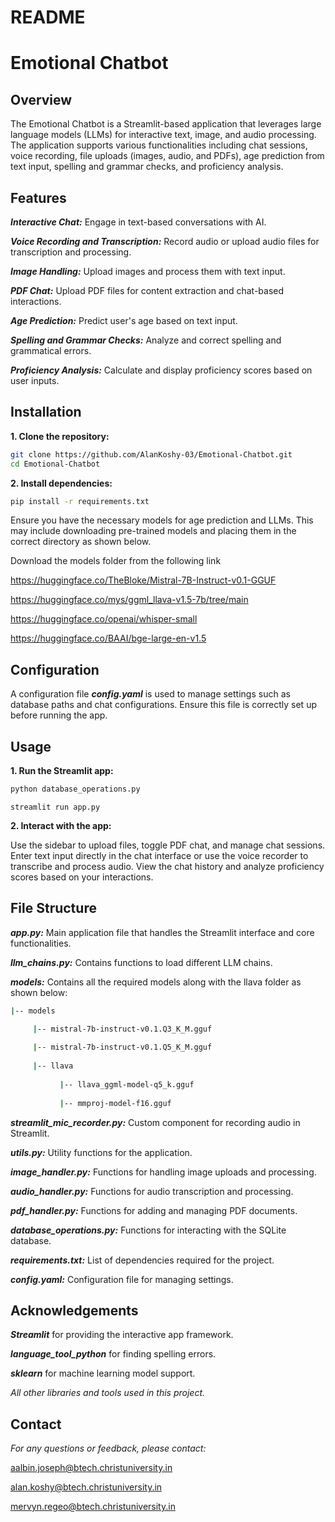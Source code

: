 # README
# Emotional Chatbot
## Overview

The Emotional Chatbot is a Streamlit-based application that leverages large language models (LLMs) for interactive text, image, and audio processing. The application supports various functionalities including chat sessions, voice recording, file uploads (images, audio, and PDFs), age prediction from text input, spelling and grammar checks, and proficiency analysis.

## Features
***Interactive Chat:*** Engage in text-based conversations with AI.

***Voice Recording and Transcription:*** Record audio or upload audio files for transcription and processing.

***Image Handling:*** Upload images and process them with text input.

***PDF Chat:*** Upload PDF files for content extraction and chat-based interactions.

***Age Prediction:*** Predict user's age based on text input.

***Spelling and Grammar Checks:*** Analyze and correct spelling and grammatical errors.

***Proficiency Analysis:*** Calculate and display proficiency scores based on user inputs.



## Installation
**1. Clone the repository:**
```bash
git clone https://github.com/AlanKoshy-03/Emotional-Chatbot.git
cd Emotional-Chatbot
```

**2. Install dependencies:**
```bash
pip install -r requirements.txt
```
Ensure you have the necessary models for age prediction and LLMs. This may include downloading pre-trained models and placing them in the correct directory as shown below.

Download the models folder from the following link

https://huggingface.co/TheBloke/Mistral-7B-Instruct-v0.1-GGUF

https://huggingface.co/mys/ggml_llava-v1.5-7b/tree/main

https://huggingface.co/openai/whisper-small

https://huggingface.co/BAAI/bge-large-en-v1.5

## Configuration
A configuration file ***config.yaml*** is used to manage settings such as database paths and chat configurations. Ensure this file is correctly set up before running the app.

## Usage
**1. Run the Streamlit app:**
```bash
python database_operations.py

```
```
streamlit run app.py

```

**2. Interact with the app:**

Use the sidebar to upload files, toggle PDF chat, and manage chat sessions.
Enter text input directly in the chat interface or use the voice recorder to transcribe and process audio.
View the chat history and analyze proficiency scores based on your interactions.

## File Structure
***app.py:*** Main application file that handles the Streamlit interface and core functionalities.

***llm_chains.py:*** Contains functions to load different LLM chains.

***models:*** Contains all the required models along with the llava folder as shown below:
```bash
|-- models

     |-- mistral-7b-instruct-v0.1.Q3_K_M.gguf
     
     |-- mistral-7b-instruct-v0.1.Q5_K_M.gguf
     
     |-- llava
     
           |-- llava_ggml-model-q5_k.gguf
           
           |-- mmproj-model-f16.gguf
 ```          
***streamlit_mic_recorder.py:*** Custom component for recording audio in Streamlit.

***utils.py:*** Utility functions for the application.

***image_handler.py:*** Functions for handling image uploads and processing.

***audio_handler.py:*** Functions for audio transcription and processing.

***pdf_handler.py:*** Functions for adding and managing PDF documents.

***database_operations.py:*** Functions for interacting with the SQLite database.

***requirements.txt:*** List of dependencies required for the project.

***config.yaml:*** Configuration file for managing settings.

## Acknowledgements
***Streamlit*** for providing the interactive app framework.

***language_tool_python*** for finding spelling errors.

***sklearn*** for machine learning model support.

*All other libraries and tools used in this project.*

## Contact
*For any questions or feedback, please contact:*

aalbin.joseph@btech.christuniversity.in

alan.koshy@btech.christuniversity.in

mervyn.regeo@btech.christuniversity.in
